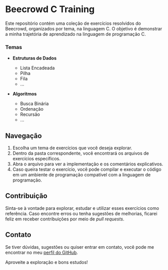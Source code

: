# Beecrowd C Training

Este repositório contém uma coleção de exercícios resolvidos do Beecrowd, organizados por tema, na linguagem C. O objetivo é demonstrar a minha trajetória de aprendizado na linguagem de programação C.

### Temas

- **Estruturas de Dados**
  - Lista Encadeada
  - Pilha
  - Fila
  - ...

- **Algoritmos**
  - Busca Binária
  - Ordenação
  - Recursão
  - ...

## Navegação

1. Escolha um tema de exercícios que você deseja explorar.
2. Dentro da pasta correspondente, você encontrará os arquivos de exercícios específicos.
3. Abra o arquivo para ver a implementação e os comentários explicativos.
4. Caso queira testar o exercício, você pode compilar e executar o código em um ambiente de programação compatível com a linguagem de programação.

## Contribuição

Sinta-se à vontade para explorar, estudar e utilizar esses exercícios como referência. Caso encontre erros ou tenha sugestões de melhorias, ficarei feliz em receber contribuições por meio de _pull requests_.

## Contato

Se tiver dúvidas, sugestões ou quiser entrar em contato, você pode me encontrar no meu [perfil do GitHub](https://github.com/marlonigor).

Aproveite a exploração e bons estudos!
